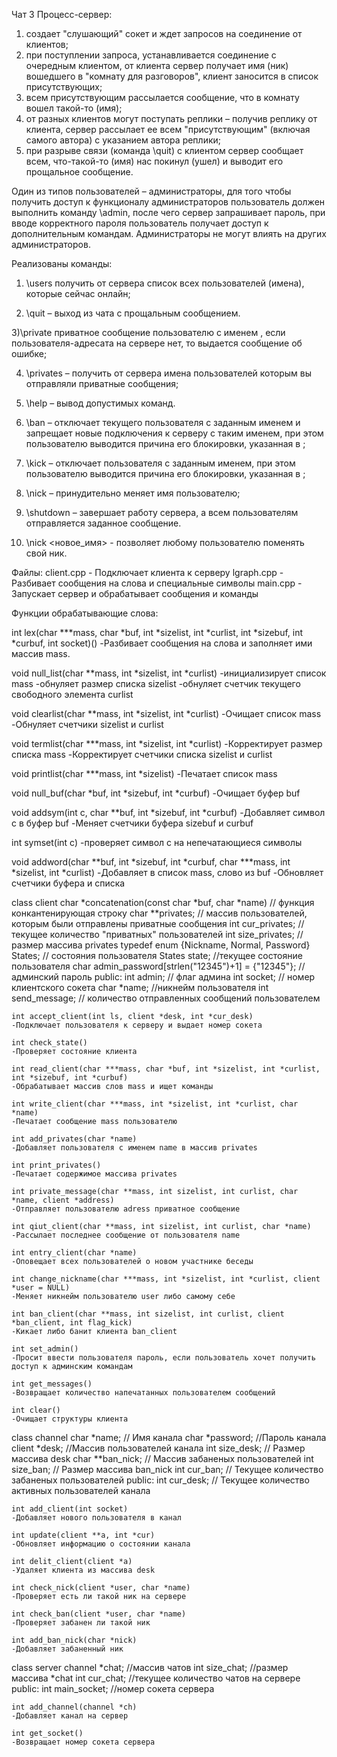 Чат 3
Процесс-сервер:
1) создает "слушающий" сокет и ждет запросов на соединение от клиентов;
2) при поступлении запроса, устанавливается соединение с очередным клиентом, от клиента
сервер получает имя (ник) вошедшего в "комнату для разговоров", клиент заносится в список
присутствующих;
3) всем присутствующим рассылается сообщение, что в комнату вошел такой-то (имя);
4) от разных клиентов могут поступать реплики – получив реплику от клиента, сервер рассылает
ее всем "присутствующим" (включая самого автора) с указанием автора реплики;
5) при разрыве связи (команда \quit) с клиентом сервер сообщает всем, что-такой-то (имя) нас
покинул (ушел) и выводит его прощальное сообщение.

Один из типов пользователей – администраторы, для того чтобы получить доступ к
функционалу администраторов пользователь должен выполнить команду \admin, после чего сервер
запрашивает пароль, при вводе корректного пароля пользователь получает доступ к
дополнительным командам. Администраторы не могут влиять на других администраторов.

Реализованы команды:
1) \users получить от сервера список всех пользователей (имена), которые сейчас онлайн;

2) \quit <message> – выход из чата с прощальным сообщением.

3)\private <nickname> <message> приватное сообщение пользователю с именем <nickname>,
если пользователя-адресата на сервере нет, то выдается сообщение об ошибке;

4) \privates – получить от сервера имена пользователей которым вы отправляли приватные
сообщения;

5) \help – вывод допустимых команд.

6) \ban <nickname> <message> – отключает текущего пользователя с заданным именем и запрещает
новые подключения к серверу с таким именем, при этом пользователю выводится причина его
блокировки, указанная в <message>;

7) \kick <nickname> <message> – отключает пользователя с заданным именем, при этом
пользователю выводится причина его блокировки, указанная в <message> ;

8) \nick <oldnickname> <newnickname> – принудительно меняет имя пользователю;

9) \shutdown <meassage> – завершает работу сервера, а всем пользователям отправляется заданное
сообщение.

10) \nick <новое_имя> - позволяет любому пользователю поменять свой ник.

Файлы:
client.cpp - Подключает клиента к серверу
lgraph.cpp - Разбивает сообщения на слова и специальные символы
main.cpp - Запускает сервер и обрабатывает сообщения и команды

Функции обрабатывающие слова:

int lex(char ***mass, char *buf, int *sizelist, int *curlist, int *sizebuf, int *curbuf, int socket)()
-Разбивает сообщения на слова и заполняет ими массив mass.

void null_list(char **mass, int *sizelist, int *curlist)
-инициализирует список mass
-обнуляет размер списка sizelist
-обнуляет счетчик текущего свободного элемента curlist

void clearlist(char **mass, int *sizelist, int *curlist)
-Очищает список mass
-Обнуляет счетчики sizelist и  curlist

void termlist(char ***mass, int *sizelist, int *curlist)
-Корректирует размер списка mass
-Корректирует счетчики списка sizelist и curlist

void printlist(char ***mass, int *sizelist)
-Печатает список mass

void null_buf(char *buf, int *sizebuf, int *curbuf)
-Очищает буфер buf

void addsym(int c, char **buf, int *sizebuf, int *curbuf)
-Добавляет символ с в буфер buf
-Меняет счетчики буфера sizebuf и curbuf

int symset(int c)
-проверяет символ с на непечатающиеся символы

void addword(char **buf, int *sizebuf, int *curbuf, char ***mass, int *sizelist, int *curlist)
-Добавляет в список mass, слово из buf
-Обновляет счетчики буфера и списка

class client
    char *concatenation(const char *buf, char *name) // функция конкантенирующая строку
    char **privates; // массив пользователей, которым были отправлены приватные сообщения
    int cur_privates; //текущее количество "приватных" пользователей
    int size_privates; // размер массива privates
    typedef enum {Nickname, Normal, Password} States; // состояния пользователя
    States state; //текущее состояние пользователя
    char admin_password[strlen("12345")+1] = {"12345"}; //админский пароль
public:
    int admin; // флаг админа
    int socket; // номер клиентского сокета
    char *name; //никнейм пользователя
    int send_message; // количество отправленных сообщений пользователем
    
    int accept_client(int ls, client *desk, int *cur_desk)
    -Подключает пользователя к серверу и выдает номер сокета

    int check_state()
    -Проверяет состояние клиента
    
    int read_client(char ***mass, char *buf, int *sizelist, int *curlist, int *sizebuf, int *curbuf)
    -Обрабатывает массив слов mass и ищет команды
    
    int write_client(char ***mass, int *sizelist, int *curlist, char *name)
    -Печатает сообщение mass пользователю
    
    int add_privates(char *name)
    -Добавляет пользователя с именем name в массив privates

    int print_privates()
    -Печатает содержимое массива privates

    int private_message(char **mass, int sizelist, int curlist, char *name, client *address)
    -Отправляет пользователю adress приватное сообщение

    int qiut_client(char **mass, int sizelist, int curlist, char *name)
    -Рассылает последнее сообщение от пользователя name

    int entry_client(char *name)
    -Оповещает всех пользователей о новом участнике беседы

    int change_nickname(char ***mass, int *sizelist, int *curlist, client *user = NULL)
    -Меняет никнейм пользователю user либо самому себе

    int ban_client(char **mass, int sizelist, int curlist, client *ban_client, int flag_kick)
    -Кикает либо банит клиента ban_client

    int set_admin()
    -Просит ввести пользователя пароль, если пользователь хочет получить доступ к админским командам
    
    int get_messages()
    -Возвращает количество напечатанных пользователем сообщений

    int clear()
    -Очищает структуры клиента

class channel
    char *name; // Имя канала
    char *password; //Пароль канала
    client *desk; //Массив пользователей канала
    int size_desk; // Размер массива desk
    char **ban_nick; // Массив забаненых пользователей
    int size_ban; // Размер массива ban_nick
    int cur_ban;  // Текущее количество забаненых пользователей
public:
    int cur_desk; // Текущее количество активных пользователей канала
    
    int add_client(int socket)
    -Добавляет нового пользователя в канал

    int update(client **a, int *cur)
    -Обновляет информацию о состоянии канала

    int delit_client(client *a)
    -Удаляет клиента из массива desk
    
    int check_nick(client *user, char *name)
    -Проверяет есть ли такой ник на сервере

    int check_ban(client *user, char *name)
    -Проверяет забанен ли такой ник

    int add_ban_nick(char *nick)
    -Добавляет забаненный ник

class server 
    channel *chat; //массив чатов
    int size_chat; //размер массива *chat
    int cur_chat; //текущее количество чатов на сервере
public:
    int main_socket; //номер сокета сервера

    int add_channel(channel *ch)
    -Добавляет канал на сервер

    int get_socket()
    -Возвращает номер сокета сервера